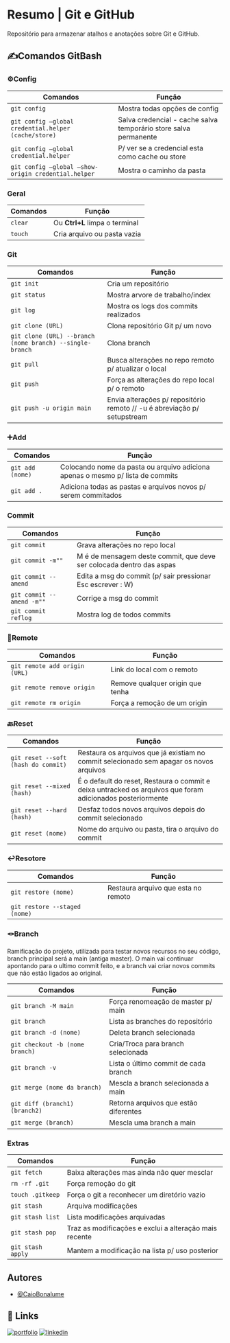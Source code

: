 
# Resumo | Git e GitHub

Repositório para armazenar atalhos e anotações sobre Git e GitHub.

## ✍️Comandos GitBash

### ⚙️Config
| Comandos | Função |
|------|--------|
|`git config` | Mostra todas opções de config |
|`git config —global credential.helper (cache/store)` | Salva credencial - cache salva temporário store salva permanente |
|`git config —global credential.helper`| P/ ver se a credencial esta como cache ou store |
|`git config —global —show-origin credential.helper`| Mostra o caminho da pasta |

### Geral
| Comandos | Função |
|------|--------|
|`clear` | Ou **Ctrl+L** limpa o terminal |
|`touch` | Cria arquivo ou pasta vazia |

### Git
| Comandos | Função |
|------|--------|
|`git init` | Cria um repositório |
|`git status` | Mostra arvore de trabalho/index |
|`git log` | Mostra os logs dos commits realizados |
|`git clone (URL)` | Clona repositório Git p/ um novo |
|`git clone (URL) --branch (nome branch) --single-branch`|Clona branch|
|`git pull` | Busca alterações no repo remoto p/ atualizar o local |
|`git push` | Força as alterações do repo local p/ o remoto |
|`git push -u origin main` | Envia alterações p/ repositório remoto // -u é abreviação p/ setupstream |

### ➕Add
| Comandos | Função |
|------|--------|
|`git add (nome)`| Colocando nome da pasta ou arquivo adiciona apenas o mesmo p/ lista de commits |
|`git add .`| Adiciona todas as pastas e arquivos novos p/ serem commitados |

### Commit
| Comandos | Função |
|------|--------|
|`git commit`|Grava alterações no repo local|
|`git commit -m""`|M é de mensagem deste commit, que deve ser colocada dentro das aspas|
|`git commit --amend`|Edita a msg do commit (p/ sair pressionar Esc escrever : W)|
|`git commit --amend -m""`|Corrige a msg do commit|
|`git commit reflog`|Mostra log de todos commits|

### 🔗Remote
| Comandos | Função |
|------|--------|
| `git remote add origin (URL)`| Link do local com o remoto |
|`git remote remove origin`| Remove qualquer origin que tenha |
|`git remote rm origin`| Força a remoção de um origin |

### 🔙Reset
| Comandos | Função |
|------|--------|
| `git reset --soft (hash do commit)` | Restaura os arquivos que já existiam no commit selecionado sem apagar os novos arquivos |
|`git reset --mixed (hash)`|É o default do reset, Restaura o commit e deixa untracked os arquivos que foram adicionados posteriormente|
|`git reset --hard (hash)`|Desfaz todos novos arquivos depois do commit selecionado|
|`git reset (nome)`|Nome do arquivo ou pasta, tira o arquivo do commit|

### ↩️Resotore
| Comandos | Função |
|------|--------|
|`git restore (nome)` | Restaura arquivo que esta no remoto |
|`git restore --staged (nome)`||

### 🪢Branch
Ramificação do projeto, utilizada para testar novos recursos no seu código, branch principal será a main (antiga master). O main vai continuar apontando para o ultimo commit feito, e a branch vai criar novos commits que não estão ligados ao original.

| Comandos | Função |
|------|--------|
|`git branch -M main`| Força renomeação de master p/ main|
|`git branch`|Lista as branches do repositório|
|`git branch -d (nome)`|Deleta branch selecionada|
|`git checkout -b (nome branch)` | Cria/Troca para branch selecionada |
|`git branch -v`| Lista o último commit de cada branch|
|`git merge (nome da branch)`| Mescla a branch selecionada a main|
|`git diff (branch1) (branch2)`|Retorna arquivos que estão diferentes|
|`git merge (branch)`|Mescla uma branch a main|

### Extras
| Comandos | Função |
|------|--------|
|`git fetch`|Baixa alterações mas ainda não quer mesclar|
|`rm -rf .git`|Força remoção do git|
|`touch .gitkeep`|Força o git a reconhecer um diretório vazio|
|`git stash`|Arquiva modificações|
|`git stash list`|Lista modificações arquivadas|
|`git stash pop`|Traz as modificações e exclui a alteração mais recente|
|`git stash apply`|Mantem a modificação na lista p/ uso posterior|


## Autores

- [@CaioBonalume](https://github.com/CaioBonalume)


## 🔗 Links
[![portfolio](https://img.shields.io/badge/my_portfolio-000?style=for-the-badge&logo=ko-fi&logoColor=white)](https://google.com/)
[![linkedin](https://img.shields.io/badge/linkedin-0A66C2?style=for-the-badge&logo=linkedin&logoColor=white)](https://www.linkedin.com/in/caio-bonalume-87b1974b/)

